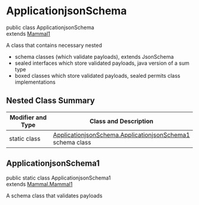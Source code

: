 # ApplicationjsonSchema
public class ApplicationjsonSchema<br>
extends [Mammal1](../../../../../../components/schemas/Mammal.md#mammal)

A class that contains necessary nested
- schema classes (which validate payloads), extends JsonSchema
- sealed interfaces which store validated payloads, java version of a sum type
- boxed classes which store validated payloads, sealed permits class implementations

## Nested Class Summary
| Modifier and Type | Class and Description |
| ----------------- | ---------------------- |
| static class | [ApplicationjsonSchema.ApplicationjsonSchema1](#applicationjsonschema1)<br> schema class |

## ApplicationjsonSchema1
public static class ApplicationjsonSchema1<br>
extends [Mammal.Mammal1](../../../../../../components/schemas/Mammal.md#mammal1)

A schema class that validates payloads
